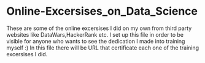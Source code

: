 # Online-Excersises_on_Data_Science
These are some of the online excersises I did on my own from third party websites like DataWars,HackerRank etc. I set up this file in order to be visible for anyone who wants to see the dedication I made
into training myself :) 
In this file there will be URL that certificate each one of the training excersises I did.
